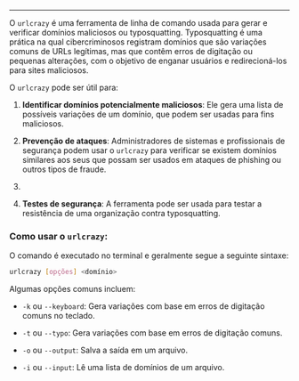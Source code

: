 
---

O `urlcrazy` é uma ferramenta de linha de comando usada para gerar e verificar domínios maliciosos ou typosquatting. Typosquatting é uma prática na qual cibercriminosos registram domínios que são variações comuns de URLs legítimas, mas que contêm erros de digitação ou pequenas alterações, com o objetivo de enganar usuários e redirecioná-los para sites maliciosos.

O `urlcrazy` pode ser útil para:

1. **Identificar domínios potencialmente maliciosos**: Ele gera uma lista de possíveis variações de um domínio, que podem ser usadas para fins maliciosos.

2. **Prevenção de ataques**: Administradores de sistemas e profissionais de segurança podem usar o `urlcrazy` para verificar se existem domínios similares aos seus que possam ser usados em ataques de phishing ou outros tipos de fraude.
3. 
4. **Testes de segurança**: A ferramenta pode ser usada para testar a resistência de uma organização contra typosquatting.

### Como usar o `urlcrazy`:

O comando é executado no terminal e geralmente segue a seguinte sintaxe:
```bash
urlcrazy [opções] <domínio>
```

Algumas opções comuns incluem:

- `-k` ou `--keyboard`: Gera variações com base em erros de digitação comuns no teclado.

- `-t` ou `--typo`: Gera variações com base em erros de digitação comuns.

- `-o` ou `--output`: Salva a saída em um arquivo.

- `-i` ou `--input`: Lê uma lista de domínios de um arquivo.